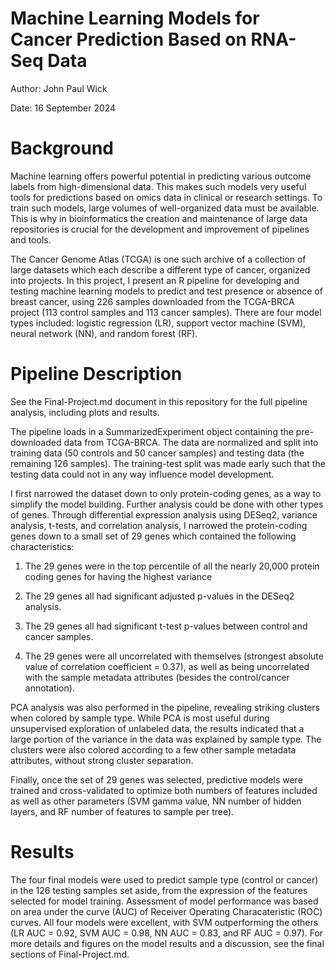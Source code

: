 # Machine Learning Models for Cancer Prediction Based on RNA-Seq Data
Author: John Paul Wick

Date: 16 September 2024

# Background

Machine learning offers powerful potential in predicting various outcome labels from high-dimensional data. This makes such models very useful tools for predictions based on omics data in clinical or research settings. 
To train such models, large volumes of well-organized data must be available. This is why in bioinformatics the creation and maintenance of large data repositories is crucial for the development and improvement of pipelines and tools. 

The Cancer Genome Atlas (TCGA) is one such archive of a collection of large datasets which each describe a different type of cancer, organized into projects. 
In this project, I present an R pipeline for developing and testing machine learning models to predict and test presence or absence of breast cancer, using 226 samples downloaded from the TCGA-BRCA project (113 control samples and 113 cancer samples). 
There are four model types included: logistic regression (LR), support vector machine (SVM), neural network (NN), and random forest (RF).

# Pipeline Description

See the Final-Project.md document in this repository for the full pipeline analysis, including plots and results.

The pipeline loads in a SummarizedExperiment object containing the pre-downloaded data from TCGA-BRCA. The data are normalized and split into training data (50 controls and 50 cancer samples) and testing data (the remaining 126 samples).
The training-test split was made early such that the testing data could not in any way influence model development. 

I first narrowed the dataset down to only protein-coding genes, as a way to simplify the model building. Further analysis could be done with other types of genes. 
Through differential expression analysis using DESeq2, variance analysis, t-tests, and correlation analysis, I narrowed the protein-coding genes down to a small set of 29 genes which contained the following characteristics:

1. The 29 genes were in the top percentile of all the nearly 20,000 protein coding genes for having the highest variance

2. The 29 genes all had significant adjusted p-values in the DESeq2 analysis.

3. The 29 genes all had significant t-test p-values between control and cancer samples.

4. The 29 genes were all uncorrelated with themselves (strongest absolute value of correlation coefficient = 0.37), as well as being uncorrelated with the sample metadata attributes (besides the control/cancer annotation).

PCA analysis was also performed in the pipeline, revealing striking clusters when colored by sample type. 
While PCA is most useful during unsupervised exploration of unlabeled data, the results indicated that a large portion of the variance in the data was explained by sample type.
The clusters were also colored according to a few other sample metadata attributes, without strong cluster separation. 

Finally, once the set of 29 genes was selected, predictive models were trained and cross-validated to optimize both numbers of features included as well as other parameters (SVM gamma value, NN number of hidden layers, and RF number of features to sample per tree). 

# Results

The four final models were used to predict sample type (control or cancer) in the 126 testing samples set aside, from the expression of the features selected for model training. 
Assessment of model performance was based on area under the curve (AUC) of Receiver Operating Characateristic (ROC) curves. All four models were excellent, with SVM outperforming the others (LR AUC = 0.92, SVM AUC = 0.98, NN AUC = 0.83, and RF AUC = 0.97). 
For more details and figures on the model results and a discussion, see the final sections of Final-Project.md. 
